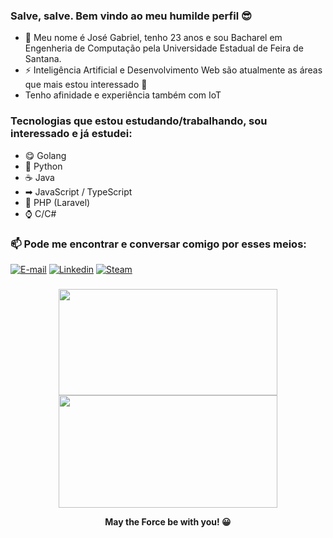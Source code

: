 ### Salve, salve. Bem vindo ao meu humilde perfil 😎

- 💬 Meu nome é José Gabriel, tenho 23 anos e sou Bacharel em Engenheria de Computação pela Universidade Estadual de Feira de Santana.
- ⚡ Inteligência Artificial e Desenvolvimento Web são atualmente as áreas que mais estou interessado 🎯
- Tenho afinidade e experiência também com IoT

### Tecnologias que estou estudando/trabalhando, sou interessado e já estudei:

- 😋 Golang
- 🐍 Python
- ☕ Java
- ➡ JavaScript / TypeScript
- 🐘 PHP (Laravel)
- ⌚ C/C#

### 📫 Pode me encontrar e conversar comigo por esses meios:

[![E-mail](https://img.shields.io/badge/engcgabrielgomes@gmail.com.br-red?logo=gmail&logoColor=white)](https://mail.google.com/mail/u/0/?view=cm&fs=1&tf=1&source=mailto&to=engcgabrielgomes@gmail.com.br)
[![Linkedin](https://img.shields.io/badge/josegabrielgomes-blue?logo=linkedin)](https://www.linkedin.com/in/jos%C3%A9-gabriel-gomes-3493b2199/)
[![Steam](https://img.shields.io/badge/-Steam-lightgrey)](https://steamcommunity.com/id/lonelytip/)
### 

<div align="center">
  <img height="170em" width="350em" src="https://github-readme-stats.vercel.app/api/top-langs/?username=JoSGomes&layout=compact&theme=cobalt">
  <img height="180em" width="350em" src="https://github-readme-streak-stats.herokuapp.com?user=JoSGomes&theme=cobalt">
</div>

<div align="center"> <p> <b> May the Force be with you! 😀 </b> </p> </div>
